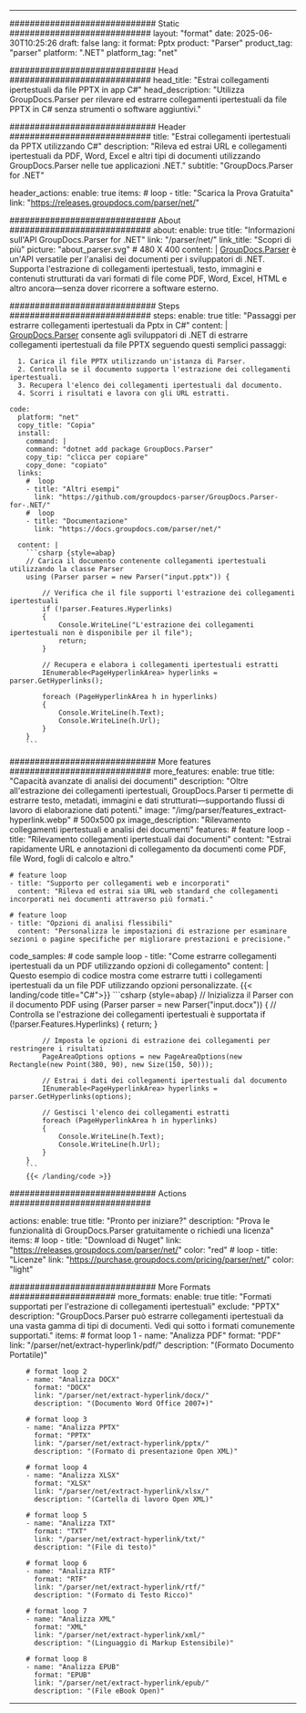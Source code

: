 


---
############################# Static ############################
layout: "format"
date:  2025-06-30T10:25:26
draft: false
lang: it
format: Pptx
product: "Parser"
product_tag: "parser"
platform: ".NET"
platform_tag: "net"

############################# Head ############################
head_title: "Estrai collegamenti ipertestuali da file PPTX in app C#"
head_description: "Utilizza GroupDocs.Parser per rilevare ed estrarre collegamenti ipertestuali da file PPTX in C# senza strumenti o software aggiuntivi."

############################# Header ############################
title: "Estrai collegamenti ipertestuali da PPTX utilizzando C#" 
description: "Rileva ed estrai URL e collegamenti ipertestuali da PDF, Word, Excel e altri tipi di documenti utilizzando GroupDocs.Parser nelle tue applicazioni .NET."
subtitle: "GroupDocs.Parser for .NET" 

header_actions:
  enable: true
  items:
    #  loop
    - title: "Scarica la Prova Gratuita"
      link: "https://releases.groupdocs.com/parser/net/"
      
############################# About ############################
about:
    enable: true
    title: "Informazioni sull'API GroupDocs.Parser for .NET"
    link: "/parser/net/"
    link_title: "Scopri di più"
    picture: "about_parser.svg" # 480 X 400
    content: |
       [GroupDocs.Parser](/parser/net/) è un'API versatile per l'analisi dei documenti per i sviluppatori di .NET. Supporta l'estrazione di collegamenti ipertestuali, testo, immagini e contenuti strutturati da vari formati di file come PDF, Word, Excel, HTML e altro ancora—senza dover ricorrere a software esterno.

############################# Steps ############################
steps:
    enable: true
    title: "Passaggi per estrarre collegamenti ipertestuali da Pptx in C#"
    content: |
      [GroupDocs.Parser](/parser/net/) consente agli sviluppatori di .NET di estrarre collegamenti ipertestuali da file PPTX seguendo questi semplici passaggi:
      
      1. Carica il file PPTX utilizzando un'istanza di Parser.
      2. Controlla se il documento supporta l'estrazione dei collegamenti ipertestuali.
      3. Recupera l'elenco dei collegamenti ipertestuali dal documento.
      4. Scorri i risultati e lavora con gli URL estratti.
   
    code:
      platform: "net"
      copy_title: "Copia"
      install:
        command: |
        command: "dotnet add package GroupDocs.Parser"
        copy_tip: "clicca per copiare"
        copy_done: "copiato"
      links:
        #  loop
        - title: "Altri esempi"
          link: "https://github.com/groupdocs-parser/GroupDocs.Parser-for-.NET/"
        #  loop
        - title: "Documentazione"
          link: "https://docs.groupdocs.com/parser/net/"
          
      content: |
        ```csharp {style=abap}
        // Carica il documento contenente collegamenti ipertestuali utilizzando la classe Parser
        using (Parser parser = new Parser("input.pptx")) {

            // Verifica che il file supporti l'estrazione dei collegamenti ipertestuali
            if (!parser.Features.Hyperlinks)
            {
                Console.WriteLine("L'estrazione dei collegamenti ipertestuali non è disponibile per il file");
                return;
            }

            // Recupera e elabora i collegamenti ipertestuali estratti
            IEnumerable<PageHyperlinkArea> hyperlinks = parser.GetHyperlinks();

            foreach (PageHyperlinkArea h in hyperlinks)
            {
                Console.WriteLine(h.Text);
                Console.WriteLine(h.Url);
            }
        }
        ```  

############################# More features ############################
more_features:
  enable: true
  title: "Capacità avanzate di analisi dei documenti"
  description: "Oltre all'estrazione dei collegamenti ipertestuali, GroupDocs.Parser ti permette di estrarre testo, metadati, immagini e dati strutturati—supportando flussi di lavoro di elaborazione dati potenti."
  image: "/img/parser/features_extract-hyperlink.webp" # 500x500 px
  image_description: "Rilevamento collegamenti ipertestuali e analisi dei documenti"
  features:
    # feature loop
    - title: "Rilevamento collegamenti ipertestuali dai documenti"
      content: "Estrai rapidamente URL e annotazioni di collegamento da documenti come PDF, file Word, fogli di calcolo e altro."

    # feature loop
    - title: "Supporto per collegamenti web e incorporati"
      content: "Rileva ed estrai sia URL web standard che collegamenti incorporati nei documenti attraverso più formati."

    # feature loop
    - title: "Opzioni di analisi flessibili"
      content: "Personalizza le impostazioni di estrazione per esaminare sezioni o pagine specifiche per migliorare prestazioni e precisione."
      
  code_samples:
    # code sample loop
    - title: "Come estrarre collegamenti ipertestuali da un PDF utilizzando opzioni di collegamento"
      content: |
        Questo esempio di codice mostra come estrarre tutti i collegamenti ipertestuali da un file PDF utilizzando opzioni personalizzate.
        {{< landing/code title="C#">}}
        ```csharp {style=abap}
        //  Inizializza il Parser con il documento PDF
        using (Parser parser = new Parser("input.docx"))
        {
            // Controlla se l'estrazione dei collegamenti ipertestuali è supportata
            if (!parser.Features.Hyperlinks)
            {
                return;
            }

            // Imposta le opzioni di estrazione dei collegamenti per restringere i risultati
            PageAreaOptions options = new PageAreaOptions(new Rectangle(new Point(380, 90), new Size(150, 50)));

            // Estrai i dati dei collegamenti ipertestuali dal documento
            IEnumerable<PageHyperlinkArea> hyperlinks = parser.GetHyperlinks(options);

            // Gestisci l'elenco dei collegamenti estratti
            foreach (PageHyperlinkArea h in hyperlinks)
            {
                Console.WriteLine(h.Text);
                Console.WriteLine(h.Url);
            }
        }
        ```
        {{< /landing/code >}}


############################# Actions ############################

actions:
  enable: true
  title: "Pronto per iniziare?"
  description: "Prova le funzionalità di GroupDocs.Parser gratuitamente o richiedi una licenza"
  items:
    #  loop
    - title: "Download di Nuget"
      link: "https://releases.groupdocs.com/parser/net/"
      color: "red"
        #  loop
    - title: "Licenze"
      link: "https://purchase.groupdocs.com/pricing/parser/net/"
      color: "light"


############################# More Formats #####################
more_formats:
    enable: true
    title: "Formati supportati per l'estrazione di collegamenti ipertestuali"
    exclude: "PPTX"
    description: "GroupDocs.Parser può estrarre collegamenti ipertestuali da una vasta gamma di tipi di documenti. Vedi qui sotto i formati comunemente supportati."
    items: 
        # format loop 1
        - name: "Analizza PDF"
          format: "PDF"
          link: "/parser/net/extract-hyperlink/pdf/"
          description: "(Formato Documento Portatile)"
          
        # format loop 2
        - name: "Analizza DOCX"
          format: "DOCX"
          link: "/parser/net/extract-hyperlink/docx/"
          description: "(Documento Word Office 2007+)"
          
        # format loop 3
        - name: "Analizza PPTX"
          format: "PPTX"
          link: "/parser/net/extract-hyperlink/pptx/"
          description: "(Formato di presentazione Open XML)"
          
        # format loop 4
        - name: "Analizza XLSX"
          format: "XLSX"
          link: "/parser/net/extract-hyperlink/xlsx/"
          description: "(Cartella di lavoro Open XML)"
          
        # format loop 5
        - name: "Analizza TXT"
          format: "TXT"
          link: "/parser/net/extract-hyperlink/txt/"
          description: "(File di testo)"
          
        # format loop 6
        - name: "Analizza RTF"
          format: "RTF"
          link: "/parser/net/extract-hyperlink/rtf/"
          description: "(Formato di Testo Ricco)"
          
        # format loop 7
        - name: "Analizza XML"
          format: "XML"
          link: "/parser/net/extract-hyperlink/xml/"
          description: "(Linguaggio di Markup Estensibile)"
          
        # format loop 8
        - name: "Analizza EPUB"
          format: "EPUB"
          link: "/parser/net/extract-hyperlink/epub/"
          description: "(File eBook Open)"
         
          

---